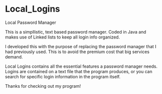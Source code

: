 # Local_Logins
Local Password Manager

This is a simpllistic, text based password manager. Coded in Java and makes use of Linked lists to keep all login info organized.

I developed this with the purpose of replacing the password manager that I had previously used. This is to avoid the premium cost that big services demand.

Local Logins contains all the essential features a password manager needs. Logins are contained on a text file that the program produces, or you can search for specific login information in the program itself.

Thanks for checking out my program!
